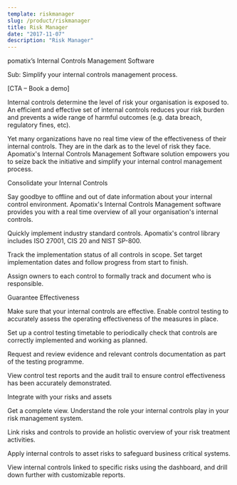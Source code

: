 ```yaml
---
template: riskmanager
slug: /product/riskmanager
title: Risk Manager
date: "2017-11-07"
description: "Risk Manager"
---
```

pomatix’s Internal Controls Management Software 

Sub: Simplify your internal controls management process. 

[CTA – Book a demo] 

Internal controls determine the level of risk your organisation is exposed to. An efficient and effective set of internal controls reduces your risk burden and prevents a wide range of harmful outcomes (e.g. data breach, regulatory fines, etc). 

Yet many organizations have no real time view of the effectiveness of their internal controls. They are in the dark as to the level of risk they face. Apomatix's Internal Controls Management Software solution empowers you to seize back the initiative and simplify your internal control management process. 

Consolidate your Internal Controls 

Say goodbye to offline and out of date information about your internal control environment. Apomatix's Internal Controls Management software provides you with a real time overview of all your organisation's internal controls. 

Quickly implement industry standard controls. Apomatix's control library includes ISO 27001, CIS 20 and NIST SP-800. 

Track the implementation status of all controls in scope. Set target implementation dates and follow progress from start to finish.  

Assign owners to each control to formally track and document who is responsible. 

Guarantee Effectiveness 

Make sure that your internal controls are effective. Enable control testing to accurately assess the operating effectiveness of the measures in place. 

Set up a control testing timetable to periodically check that controls are correctly implemented and working as planned. 

Request and review evidence and relevant controls documentation as part of the testing programme. 

View control test reports and the audit trail to ensure control effectiveness has been accurately demonstrated. 

Integrate with your risks and assets 

Get a complete view. Understand the role your internal controls play in your risk management system. 

Link risks and controls to provide an holistic overview of your risk treatment activities.  

Apply internal controls to asset risks to safeguard business critical systems.  

View internal controls linked to specific risks using the dashboard, and drill down further with customizable reports.  